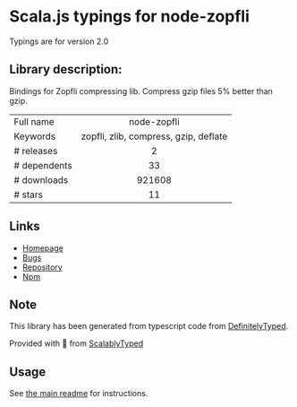 
# Scala.js typings for node-zopfli

Typings are for version 2.0

## Library description:
Bindings for Zopfli compressing lib. Compress gzip files 5% better than gzip.

|                    |                 |
| ------------------ | :-------------: |
| Full name          | node-zopfli |
| Keywords           | zopfli, zlib, compress, gzip, deflate |
| # releases         | 2 |
| # dependents       | 33 |
| # downloads        | 921608 |
| # stars            | 11 |

## Links
- [Homepage](https://github.com/pierreinglebert/node-zopfli)
- [Bugs](https://github.com/pierreinglebert/node-zopfli/issues)
- [Repository](https://github.com/pierreinglebert/node-zopfli)
- [Npm](https://www.npmjs.com/package/node-zopfli)
    


## Note
This library has been generated from typescript code from [DefinitelyTyped](https://definitelytyped.org).

Provided with :purple_heart: from [ScalablyTyped](https://github.com/oyvindberg/ScalablyTyped)

## Usage
See [the main readme](../../readme.md) for instructions.


